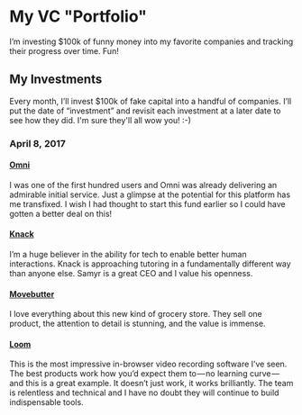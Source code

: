 # My VC "Portfolio"
I’m investing $100k of funny money into my favorite companies and tracking their progress over time. Fun!

## My Investments

Every month, I’ll invest $100k of fake capital into a handful of companies. I’ll put the date of “investment” and revisit each investment at a later date to see how they did. I'm sure they'll all wow you! :-)

### April 8, 2017

#### [Omni](https://www.beomni.com/)

I was one of the first hundred users and Omni was already delivering an admirable initial service. Just a glimpse at the potential for this platform has me transfixed. I wish I had thought to start this fund earlier so I could have gotten a better deal on this!

#### [Knack](https://www.joinknack.com/)

I’m a huge believer in the ability for tech to enable better human interactions. Knack is approaching tutoring in a fundamentally different way than anyone else. Samyr is a great CEO and I value his openness.

#### [Movebutter](https://www.movebutter.com/)

I love everything about this new kind of grocery store. They sell one product, the attention to detail is stunning, and the value is immense.

#### [Loom](https://www.useloom.com/)

This is the most impressive in-browser video recording software I’ve seen. The best products work how you’d expect them to — no learning curve — and this is a great example. It doesn’t just work, it works brilliantly. The team is relentless and technical and I have no doubt they will continue to build indispensable tools.
